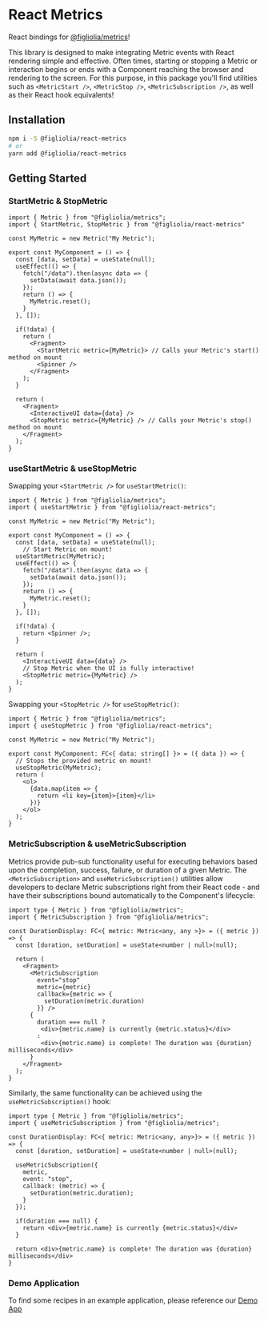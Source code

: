 # React Metrics
React bindings for [@figliolia/metrics](https://www.npmjs.com/package/@figliolia/metrics)!

This library is designed to make integrating Metric events with React rendering simple and effective. Often times, starting or stopping a Metric or interaction begins or ends with a Component reaching the browser and rendering to the screen. For this purpose, in this package you'll find utilities such as `<MetricStart />`, `<MetricStop />`, `<MetricSubscription />`, as well as their React hook equivalents!

## Installation
```bash
npm i -S @figliolia/react-metrics
# or
yarn add @figliolia/react-metrics
```

## Getting Started
### StartMetric & StopMetric


```tsx
import { Metric } from "@figliolia/metrics";
import { StartMetric, StopMetric } from "@figliolia/react-metrics"
 
const MyMetric = new Metric("My Metric");
 
export const MyComponent = () => {
  const [data, setData] = useState(null);
  useEffect(() => {
    fetch("/data").then(async data => {
      setData(await data.json());
    });
    return () => {
      MyMetric.reset();
    }
  }, []);
 
  if(!data) {
    return (
      <Fragment>
        <StartMetric metric={MyMetric}> // Calls your Metric's start() method on mount
        <Spinner />
      </Fragment>
    );
  }
 
  return (
    <Fragment>
      <InteractiveUI data={data} />
      <StopMetric metric={MyMetric} /> // Calls your Metric's stop() method on mount
    </Fragment>
  );
}
```
### useStartMetric & useStopMetric
Swapping your `<StartMetric />` for `useStartMetric()`:
```tsx
import { Metric } from "@figliolia/metrics";
import { useStartMetric } from "@figliolia/react-metrics";

const MyMetric = new Metric("My Metric");

export const MyComponent = () => {
  const [data, setData] = useState(null);
	// Start Metric on mount!
  useStartMetric(MyMetric);
  useEffect(() => {
    fetch("/data").then(async data => {
      setData(await data.json());
    });
    return () => {
      MyMetric.reset();
    }
  }, []);

  if(!data) {
    return <Spinner />;
  }

  return (
    <InteractiveUI data={data} />
    // Stop Metric when the UI is fully interactive!
    <StopMetric metric={MyMetric} />
  );
}
```
Swapping your `<StopMetric />` for `useStopMetric()`:
```tsx
import { Metric } from "@figliolia/metrics";
import { useStopMetric } from "@figliolia/react-metrics";

const MyMetric = new Metric("My Metric");

export const MyComponent: FC<{ data: string[] }> = ({ data }) => {
  // Stops the provided metric on mount!
  useStopMetric(MyMetric);
  return (
    <ol>
      {data.map(item => {
        return <li key={item}>{item}</li>
      })}
    </ol>
  );
}
```
### MetricSubscription & useMetricSubscription
Metrics provide pub-sub functionality useful for executing behaviors based upon the completion, success, failure, or duration of a given Metric. The `<MetricSubscription>` and `useMetricSubscription()` utilities allow developers to declare Metric subscriptions right from their React code - and have their subscriptions bound automatically to the Component's lifecycle:

```tsx
import type { Metric } from "@figliolia/metrics";
import { MetricSubscription } from "@figliolia/metrics";
 
const DurationDisplay: FC<{ metric: Metric<any, any >}> = ({ metric }) => {
  const [duration, setDuration] = useState<number | null>(null);
 
  return (
    <Fragment>
      <MetricSubscription
        event="stop"
        metric={metric}
        callback={metric => {
          setDuration(metric.duration)
        }} />
      {
        duration === null ?
         <div>{metric.name} is currently {metric.status}</div>
        :
         <div>{metric.name} is complete! The duration was {duration} milliseconds</div>
      }
    </Fragment>
  );
}
```
Similarly, the same functionality can be achieved using the `useMetricSubscription()` hook:

```tsx
import type { Metric } from "@figliolia/metrics";
import { useMetricSubscription } from "@figliolia/metrics";
 
const DurationDisplay: FC<{ metric: Metric<any, any>}> = ({ metric }) => {
  const [duration, setDuration] = useState<number | null>(null);
 
  useMetricSubscription({
    metric,
    event: "stop",
    callback: (metric) => {
      setDuration(metric.duration);
    }
  });
 
  if(duration === null) {
    return <div>{metric.name} is currently {metric.status}</div>
  }
 
  return <div>{metric.name} is complete! The duration was {duration} milliseconds</div>
}
```

### Demo Application
To find some recipes in an example application, please reference our [Demo App](https://github.com/alexfigliolia/metrics-demo)